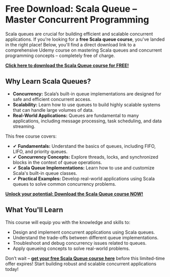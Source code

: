# Free Download: Scala Queue – Master Concurrent Programming

Scala queues are crucial for building efficient and scalable concurrent applications. If you're looking for a **free Scala queue course**, you've landed in the right place! Below, you'll find a direct download link to a comprehensive Udemy course on mastering Scala queues and concurrent programming concepts – completely free of charge.

[**Click here to download the Scala Queue course for FREE!**](https://udemywork.com/scala-queue)

## Why Learn Scala Queues?

*   **Concurrency:** Scala’s built-in queue implementations are designed for safe and efficient concurrent access.
*   **Scalability:**  Learn how to use queues to build highly scalable systems that can handle large volumes of data.
*   **Real-World Applications:** Queues are fundamental to many applications, including message processing, task scheduling, and data streaming.

This free course covers:

*   ✔ **Fundamentals:** Understand the basics of queues, including FIFO, LIFO, and priority queues.
*   ✔ **Concurrency Concepts:** Explore threads, locks, and synchronized blocks in the context of queue operations.
*   ✔ **Scala Queue Implementations:** Learn how to use and customize Scala's built-in queue classes.
*   ✔ **Practical Examples:** Develop real-world applications using Scala queues to solve common concurrency problems.

[**Unlock your potential: Download the Scala Queue course NOW!**](https://udemywork.com/scala-queue)

## What You'll Learn

This course will equip you with the knowledge and skills to:

*   Design and implement concurrent applications using Scala queues.
*   Understand the trade-offs between different queue implementations.
*   Troubleshoot and debug concurrency issues related to queues.
*   Apply queueing concepts to solve real-world problems.

Don’t wait – **[get your free Scala Queue course here](https://udemywork.com/scala-queue)** before this limited-time offer expires!  Start building robust and scalable concurrent applications today!

